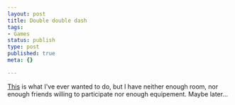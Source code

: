 ```yaml
---
layout: post
title: Double double dash
tags:
- Games
status: publish
type: post
published: true
meta: {}

---
```

<a href="http://hello.typepad.com/hello_nintendo/2004/01/double_double_d.html">This</a> is what I've ever wanted to do, but I have neither enough room, nor enough friends willing to participate nor enough equipement. Maybe later...
